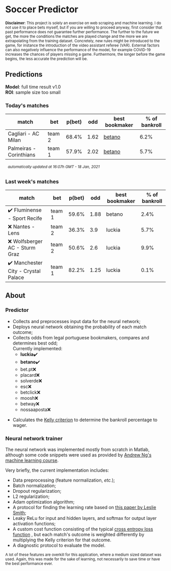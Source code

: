# Soccer Predictor
<sub>__Disclaimer__: This project is solely an exercise on web scraping and machine learning.
I do not use it to place bets myself, but if you are willing to proceed anyway, first consider that past performance
does not guarantee further performance. The further to the future we get, the more the conditions the matches are
played change and the more we are extrapolating from the training dataset. Concretely, new rules might be
introduced to the game, for instance the introduction of the video assistant referee (VAR). External factors can also
negatively influence the performance of the model, for example COVID-19 increases the chances of players missing a game.
Furthermore, the longer before the game begins, the less accurate the prediction will be.</sub>

## Predictions
__Model__: full time result v1.0</br>
__ROI__: sample size too small 


### Today's matches
|match|bet|p(bet)|odd|best bookmaker|% of bankroll|
|---  |---|---        |---|---           |---|
|Cagliari - AC Milan|team 2|68.4%|1.62|[betano](https://www.betano.pt/sport/futebol/italia/serie-a/1635r/)|6.2%|
|Palmeiras - Corinthians|team 1|57.9%|2.02|[betano](https://www.betano.pt/sport/futebol/brasil/brasileirao-serie-a/10016r/)|5.7%|


&nbsp;&nbsp;<sup>_automatically updated at 16:07h GMT - 18 Jan, 2021_</sup>

### Last week's matches
|match|bet|p(bet)|odd|best bookmaker|% of bankroll|
|---  |---|---        |---|---           |---|
|:heavy_check_mark: Fluminense - Sport Recife|team 1|59.6%|1.88|betano|2.4%|
|:x: Nantes - Lens|team 2|36.3%|3.9|luckia|5.7%|
|:x: Wolfsberger AC - Sturm Graz|team 2|50.6%|2.6|luckia|9.9%|
|:heavy_check_mark: Manchester City - Crystal Palace|team 1|82.2%|1.25|luckia|0.1%|

    
## About

### Predictor
* Collects and preprocesses input data for the neural network;
* Deploys neural network obtaining the probability of each match outcome;
* Collects odds from legal portuguese bookmakers, compares and determines best odd;</br>
Currently implemented:
    * __luckia__:heavy_check_mark:
    * __betano__:heavy_check_mark:
    * bet.pt:x:
    * placard:x:
    * solverde:x:
    * esc:x:
    * betclick:x:
    * moosh:x:
    * betway:x:
    * nossaaposta:x:

- Calculates the [Kelly criterion](https://en.wikipedia.org/wiki/Kelly_criterion) to determine the bankroll percentage 
to wager.

### Neural network trainer
The neural network was implemented mostly from scratch in Matlab, although some code snippets were used as provided by 
[Andrew Ng's machine learning course](https://www.coursera.org/learn/machine-learning).

Very briefly, the current implementation includes:
* Data preprocessing (feature normalization, _etc._);
* Batch normalization;
* Dropout regularization;
* L2 regularization;
* Adam optimization algorithm;
* A protocol for finding the learning rate based on [this paper by Leslie Smith](https://arxiv.org/abs/1708.07120);
* Leaky ReLu for input and hidden layers, and softmax for output layer activation functions;
* A custom cost function consisting of the typical 
[cross entropy loss function](https://en.wikipedia.org/wiki/Cross_entropy#Cross-entropy_loss_function_and_logistic_regression)
, but each match's outcome is weighted differently by multiplying the Kelly criterion for that outcome.
* A diagnostic protocol to evaluate the model.

<sup>A lot of these features are overkill for this application, where a medium sized dataset was used.
Again, this was made for the sake of learning, not necessarily to save time or have the best performance ever.</sup>

